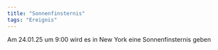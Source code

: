 ```yaml
---
title: "Sonnenfinsternis"
tags: "Ereignis"
---
```

Am 24.01.25 um 9:00 wird es in New York eine Sonnenfinsternis geben